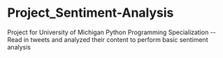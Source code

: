 # Project_Sentiment-Analysis
Project for University of Michigan Python Programming Specialization -- Read in tweets and analyzed their content to perform basic sentiment analysis
